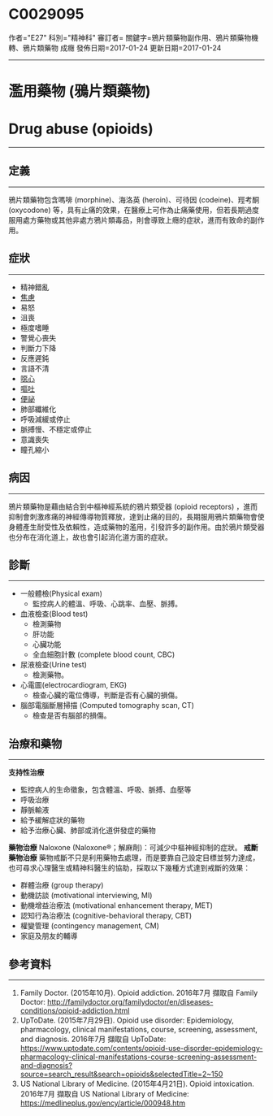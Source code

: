 # C0029095
作者="E27"
科別="精神科"
審訂者=
關鍵字=鴉片類藥物副作用、鴉片類藥物機轉、鴉片類藥物 成癮
發佈日期=2017-01-24
更新日期=2017-01-24

----------
# 濫用藥物 (鴉片類藥物)
# Drug abuse (opioids)
----------
## 定義
----------

鴉片類藥物包含嗎啡 (morphine)、海洛英 (heroin)、可待因 (codeine)、羥考酮 (oxycodone) 等，具有止痛的效果，在醫療上可作為止痛藥使用，但若長期過度服用處方藥物或其他非處方鴉片類毒品，則會導致上癮的症狀，進而有致命的副作用。

## 症狀
----------
- 精神錯亂
- [焦慮](C0003467)
- 易怒
- 沮喪
- 極度嗜睡
- 警覺心喪失
- 判斷力下降
- 反應遲鈍
- 言語不清
- [噁心](C0027497)
- [嘔吐](C0042963)
- [便祕](C0009806)
- 肺部纖維化
- 呼吸減緩或停止
- 脈搏慢、不穩定或停止
- 意識喪失
- 瞳孔縮小
## 病因
----------

鴉片類藥物是藉由結合到中樞神經系統的鴉片類受器 (opioid receptors) ，進而抑制會刺激疼痛的神經傳導物質釋放，達到止痛的目的，長期服用鴉片類藥物會使身體產生耐受性及依賴性，造成藥物的濫用，引發許多的副作用。由於鴉片類受器也分布在消化道上，故也會引起消化道方面的症狀。

## 診斷
----------
- 一般體檢(Physical exam)
  - 監控病人的體溫、呼吸、心跳率、血壓、脈搏。
- 血液檢查(Blood test)
  - 檢測藥物
  - 肝功能
  - 心臟功能
  - 全血細胞計數 (complete blood count, CBC)
- 尿液檢查(Urine test)
  - 檢測藥物。
- 心電圖(electrocardiogram, EKG)
  - 檢查心臟的電位傳導，判斷是否有心臟的損傷。
- 腦部電腦斷層掃描 (Computed tomography scan, CT)
  - 檢查是否有腦部的損傷。
## 治療和藥物
----------

**支持性治療**

- 監控病人的生命徵象，包含體溫、呼吸、脈搏、血壓等
- 呼吸治療
- 靜脈輸液
- 給予緩解症狀的藥物
- 給予治療心臟、肺部或消化道併發症的藥物

**藥物治療**
Naloxone (Naloxone®；解麻劑)：可減少中樞神經抑制的症狀。
**戒斷藥物治療**
藥物戒斷不只是利用藥物去處理，而是要靠自己設定目標並努力達成，也可尋求心理醫生或精神科醫生的協助，採取以下幾種方式達到戒斷的效果：

- 群體治療 (group therapy)
- 動機訪談 (motivational interviewing, MI)
- 動機增益治療法 (motivational enhancement therapy, MET)
- 認知行為治療法 (cognitive-behavioral therapy, CBT)
- 權變管理 (contingency management, CM)
- 家庭及朋友的輔導
## 參考資料
----------
1. Family Doctor. (2015年10月). Opioid addiction. 2016年7月 擷取自 Family Doctor: http://familydoctor.org/familydoctor/en/diseases-conditions/opioid-addiction.html
2. UpToDate. (2015年7月29日). Opioid use disorder: Epidemiology, pharmacology, clinical manifestations, course, screening, assessment, and diagnosis. 2016年7月 擷取自 UpToDate: https://www.uptodate.com/contents/opioid-use-disorder-epidemiology-pharmacology-clinical-manifestations-course-screening-assessment-and-diagnosis?source=search_result&search=opioids&selectedTitle=2~150
3. US National Library of Medicine. (2015年4月21日). Opioid intoxication. 2016年7月 擷取自 US National Library of Medicine: https://medlineplus.gov/ency/article/000948.htm



